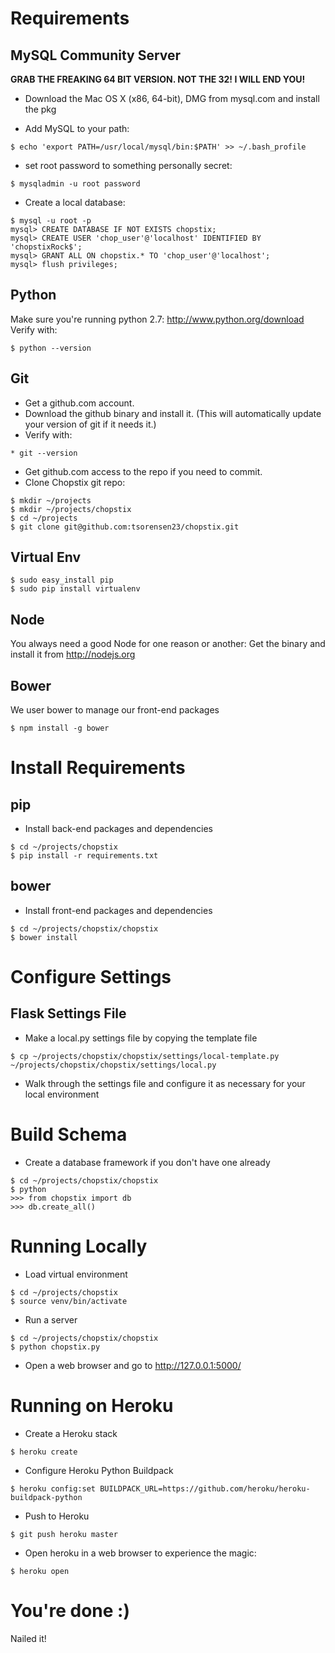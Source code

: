 Requirements
============

MySQL Community Server
----------------------

**GRAB THE FREAKING 64 BIT VERSION. NOT THE 32! I WILL END YOU!**

* Download the Mac OS X (x86, 64-bit), DMG from mysql.com and install the pkg

* Add MySQL to your path:

```$ echo 'export PATH=/usr/local/mysql/bin:$PATH' >> ~/.bash_profile```

* set root password to something personally secret:

```$ mysqladmin -u root password```

* Create a local database:

```mysql
$ mysql -u root -p
mysql> CREATE DATABASE IF NOT EXISTS chopstix;
mysql> CREATE USER 'chop_user'@'localhost' IDENTIFIED BY 'chopstixRock$';
mysql> GRANT ALL ON chopstix.* TO 'chop_user'@'localhost';
mysql> flush privileges;
```



Python
------

Make sure you're running python 2.7: http://www.python.org/download
Verify with:

```
$ python --version
```


Git
---

* Get a github.com account.
* Download the github binary and install it. (This will automatically update your version of git if it needs it.)
* Verify with:

```
* git --version
```

* Get github.com access to the repo if you need to commit.
* Clone Chopstix git repo:

```
$ mkdir ~/projects
$ mkdir ~/projects/chopstix
$ cd ~/projects
$ git clone git@github.com:tsorensen23/chopstix.git
```


Virtual Env
-----------

```
$ sudo easy_install pip
$ sudo pip install virtualenv
```

Node
----

You always need a good Node for one reason or another: Get the binary and install it from http://nodejs.org


Bower
-----

We user bower to manage our front-end packages

```
$ npm install -g bower
```

Install Requirements
====================

pip
---

* Install back-end packages and dependencies

```
$ cd ~/projects/chopstix
$ pip install -r requirements.txt
```

bower
-----

* Install front-end packages and dependencies

```
$ cd ~/projects/chopstix/chopstix
$ bower install
```


Configure Settings
==================

Flask Settings File
-------------------

* Make a local.py settings file by copying the template file

```
$ cp ~/projects/chopstix/chopstix/settings/local-template.py ~/projects/chopstix/chopstix/settings/local.py
```

* Walk through the settings file and configure it as necessary for your local environment


Build Schema
============

* Create a database framework if you don't have one already

```
$ cd ~/projects/chopstix/chopstix
$ python
>>> from chopstix import db
>>> db.create_all()
```

Running Locally
===============

* Load virtual environment

```
$ cd ~/projects/chopstix
$ source venv/bin/activate
```

* Run a server

```
$ cd ~/projects/chopstix/chopstix
$ python chopstix.py
```

* Open a web browser and go to http://127.0.0.1:5000/


Running on Heroku
=================

* Create a Heroku stack

```
$ heroku create
```

* Configure Heroku Python Buildpack

```
$ heroku config:set BUILDPACK_URL=https://github.com/heroku/heroku-buildpack-python
```

* Push to Heroku

```
$ git push heroku master
```

* Open heroku in a web browser to experience the magic:

```
$ heroku open
```

You're done :)
==============

Nailed it!
